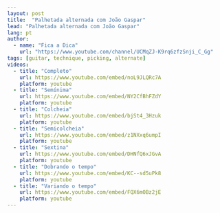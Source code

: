 ```yaml
---
layout: post
title:  "Palhetada alternada com João Gaspar"
lead: "Palhetada alternada com João Gaspar"
lang: pt
author:
  - name: "Fica a Dica"
    url: "https://www.youtube.com/channel/UCMqZJ-K9rq6zfzSnji_C_Gg"
tags: [guitar, technique, picking, alternate]
videos:
  - title: "Completo"
    url: https://www.youtube.com/embed/noL9JLQRc7A
    platform: youtube
  - title: "Semínima"
    url: https://www.youtube.com/embed/NY2CfBhFZdY
    platform: youtube
  - title: "Colcheia"
    url: https://www.youtube.com/embed/bjSt4_3Hzuk
    platform: youtube
  - title: "Semicolcheia"
    url: https://www.youtube.com/embed/z1NXxq6umpI
    platform: youtube
  - title: "Sextina"
    url: https://www.youtube.com/embed/DHNfQ6xJGvA
    platform: youtube
  - title: "Dobrando o tempo"
    url: https://www.youtube.com/embed/KC--sd5uPk8
    platform: youtube
  - title: "Variando o tempo"
    url: https://www.youtube.com/embed/FQX6mOBz2jE
    platform: youtube
---
```

